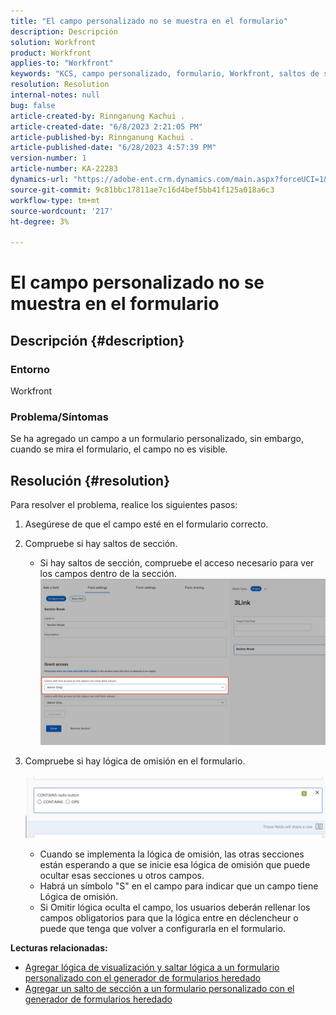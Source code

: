 ```yaml
---
title: "El campo personalizado no se muestra en el formulario"
description: Descripción
solution: Workfront
product: Workfront
applies-to: "Workfront"
keywords: "KCS, campo personalizado, formulario, Workfront, saltos de sección, generador de formularios, lógica de omisión"
resolution: Resolution
internal-notes: null
bug: false
article-created-by: Rinnganung Kachui .
article-created-date: "6/8/2023 2:21:05 PM"
article-published-by: Rinnganung Kachui .
article-published-date: "6/28/2023 4:57:39 PM"
version-number: 1
article-number: KA-22283
dynamics-url: "https://adobe-ent.crm.dynamics.com/main.aspx?forceUCI=1&pagetype=entityrecord&etn=knowledgearticle&id=193690ad-0706-ee11-8f6e-6045bd006793"
source-git-commit: 9c81bbc17811ae7c16d4bef5bb41f125a018a6c3
workflow-type: tm+mt
source-wordcount: '217'
ht-degree: 3%

---
```


# El campo personalizado no se muestra en el formulario

## Descripción {#description}


### <b>Entorno</b>

Workfront

### <b>Problema/Síntomas</b>

Se ha agregado un campo a un formulario personalizado, sin embargo, cuando se mira el formulario, el campo no es visible.


## Resolución {#resolution}


Para resolver el problema, realice los siguientes pasos:

1. Asegúrese de que el campo esté en el formulario correcto.
2. Compruebe si hay saltos de sección.

   - Si hay saltos de sección, compruebe el acceso necesario para ver los campos dentro de la sección.                     ![](assets/f585c275-ad15-ee11-8f6e-6045bd006793.png)
3. Compruebe si hay lógica de omisión en el formulario.                                                                                                                                               ![](assets/6067dbce-ad15-ee11-8f6e-6045bd006793.png)
   - Cuando se implementa la lógica de omisión, las otras secciones están esperando a que se inicie esa lógica de omisión que puede ocultar esas secciones u otros campos.
   - Habrá un símbolo &quot;S&quot; en el campo para indicar que un campo tiene Lógica de omisión.
   - Si Omitir lógica oculta el campo, los usuarios deberán rellenar los campos obligatorios para que la lógica entre en déclencheur o puede que tenga que volver a configurarla en el formulario.


<b>Lecturas relacionadas:</b>

- [Agregar lógica de visualización y saltar lógica a un formulario personalizado con el generador de formularios heredado](https://experienceleague.adobe.com/docs/workfront/using/administration-and-setup/customize/custom-forms/custom-form-builder/use-the-custom-form-builder/display-or-skip-logic-custom-form.html)
- [Agregar un salto de sección a un formulario personalizado con el generador de formularios heredado](https://experienceleague.adobe.com/docs/workfront/using/administration-and-setup/customize/custom-forms/custom-form-builder/use-the-custom-form-builder/add-a-section-break-to-a-custom-form.htm)



